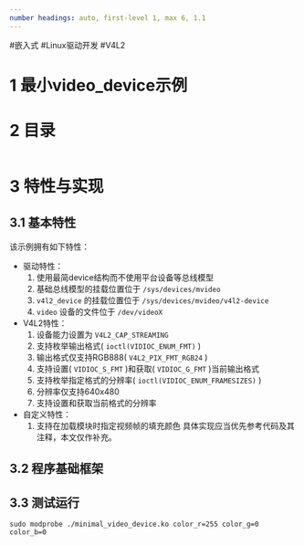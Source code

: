 ```yaml
---
number headings: auto, first-level 1, max 6, 1.1
---
```

#嵌入式 #Linux驱动开发 #V4L2 

# 1 最小video_device示例

# 2 目录

```toc
```

# 3 特性与实现

## 3.1 基本特性

该示例拥有如下特性：
- 驱动特性：
	1. 使用最简device结构而不使用平台设备等总线模型
	2. 基础总线模型的挂载位置位于 `/sys/devices/mvideo`
	3. `v4l2_device` 的挂载位置位于 `/sys/devices/mvideo/v4l2-device`
	4. `video` 设备的文件位于 `/dev/videoX`
- V4L2特性：
	1. 设备能力设置为 `V4L2_CAP_STREAMING`
	2. 支持枚举输出格式( `ioctl(VIDIOC_ENUM_FMT)` )
	3. 输出格式仅支持RGB888( `V4L2_PIX_FMT_RGB24` )
	4. 支持设置( `VIDIOC_S_FMT` )和获取( `VIDIOC_G_FMT` )当前输出格式
	5. 支持枚举指定格式的分辨率( `ioctl(VIDIOC_ENUM_FRAMESIZES)` )
	6. 分辨率仅支持640x480
	7. 支持设置和获取当前格式的分辨率
- 自定义特性：
	1. 支持在加载模块时指定视频帧的填充颜色
具体实现应当优先参考代码及其注释，本文仅作补充。

## 3.2 程序基础框架





## 3.3 测试运行

```shell
sudo modprobe ./minimal_video_device.ko color_r=255 color_g=0 color_b=0
```



